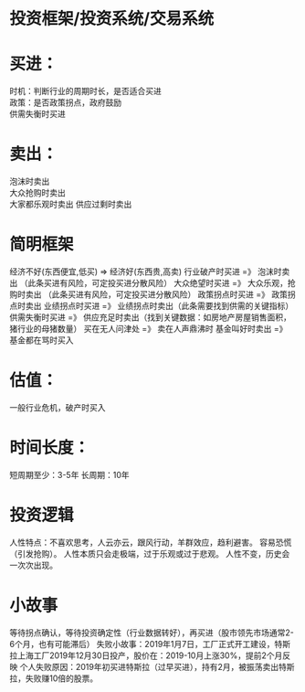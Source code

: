 # 投资框架/投资系统/交易系统

# 买进：
时机：判断行业的周期时长，是否适合买进  
政策：是否政策拐点，政府鼓励  
供需失衡时买进

# 卖出：
泡沫时卖出  
大众抢购时卖出  
大家都乐观时卖出
供应过剩时卖出  

# 简明框架
经济不好(东西便宜,低买) => 经济好(东西贵,高卖)
行业破产时买进 =》 泡沫时卖出 （此条买进有风险，可定投买进分散风险）
大众绝望时买进 =》 大众乐观，抢购时卖出  （此条买进有风险，可定投买进分散风险）
政策拐点时买进 =》 政策拐点时卖出
业绩拐点时买进 =》 业绩拐点时卖出（此条需要找到供需的关键指标）
供需失衡时买进 =》 供应充足时卖出（找到关键数据：如房地产房屋销售面积，猪行业的母猪数量）
买在无人问津处 =》 卖在人声鼎沸时
基金叫好时卖出 =》 基金都在骂时买入


# 估值：
一般行业危机，破产时买入


# 时间长度：
短周期至少：3-5年
长周期：10年


# 投资逻辑
人性特点：不喜欢思考，人云亦云，跟风行动，羊群效应，趋利避害。
容易恐慌（引发抢购）。
人性本质只会走极端，过于乐观或过于悲观。
人性不变，历史会一次次出现。


# 小故事
等待拐点确认，等待投资确定性（行业数据转好），再买进（股市领先市场通常2-6个月，也有可能滞后）
	失败小故事：2019年1月7日，工厂正式开工建设，特斯拉上海工厂2019年12月30日投产，股价在：2019-10月上涨30%，提前2个月反映
	个人失败原因：2019年初买进特斯拉（过早买进），持有2月，被振荡卖出特斯拉，失败赚10倍的股票。


